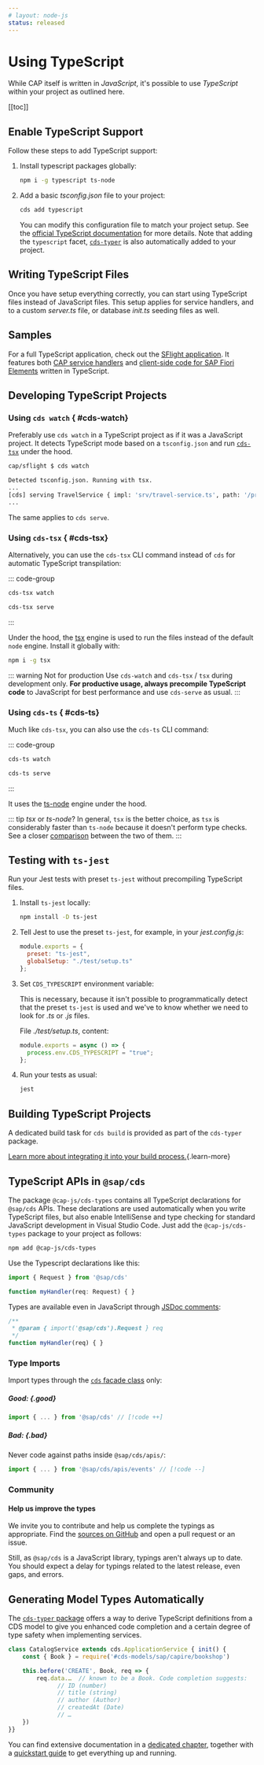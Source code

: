 ```yaml
---
# layout: node-js
status: released
---
```


# Using TypeScript

While CAP itself is written in _JavaScript_, it's possible to use _TypeScript_ within your project as outlined here.

[[toc]]


## Enable TypeScript Support

Follow these steps to add TypeScript support:

1. Install typescript packages globally:

    ```sh
    npm i -g typescript ts-node
    ```

2. Add a basic _tsconfig.json_ file to your project:

    ```sh
    cds add typescript
    ```

    You can modify this configuration file to match your project setup. See the [official TypeScript documentation](https://www.typescriptlang.org/docs/handbook/tsconfig-json.html) for more details.
    Note that adding the `typescript` facet, [`cds-typer`](../tools/cds-typer) is also automatically added to your project.

## Writing TypeScript Files

Once you have setup everything correctly, you can start using TypeScript files instead of JavaScript files. This setup applies for service handlers, and to a custom _server.ts_ file, or database _init.ts_ seeding files as well.

## Samples

For a full TypeScript application, check out the [SFlight application](https://github.com/SAP-samples/cap-sflight).
It features both [CAP service handlers](https://github.com/SAP-samples/cap-sflight/tree/206faf29801ca25b8601d75a23284da07d2ebf4a/srv) and [client-side code for SAP Fiori Elements](https://github.com/SAP-samples/cap-sflight/tree/206faf29801ca25b8601d75a23284da07d2ebf4a/app/travel_processor/webapp/ext/controller) written in TypeScript.


## Developing TypeScript Projects

### Using `cds watch` <Since version="8.6.0" of="@sap/cds-dk" /> { #cds-watch}

Preferably use `cds watch` in a TypeScript project as if it was a JavaScript project.
It detects TypeScript mode based on a `tsconfig.json` and run [`cds-tsx`](#cds-tsx) under the hood.

```sh
cap/sflight $ cds watch

Detected tsconfig.json. Running with tsx.
...
[cds] serving TravelService { impl: 'srv/travel-service.ts', path: '/processor' }
...
```

The same applies to `cds serve`.


### Using `cds-tsx` <Since version="8.2.0" of="@sap/cds-dk" /> { #cds-tsx}

Alternatively, you can use the `cds-tsx` CLI command instead of `cds` for automatic TypeScript transpilation:

::: code-group
```sh [watch]
cds-tsx watch
```

```sh [serve]
cds-tsx serve
```
:::

Under the hood, the [tsx](https://tsx.is/) engine is used to run the files instead of the default `node` engine.
Install it globally with:
```sh
npm i -g tsx
```

::: warning Not for production
Use `cds-watch` and `cds-tsx` / `tsx` during development only. **For productive usage, always precompile TypeScript code** to JavaScript for best performance and use `cds-serve` as usual.
:::

### Using `cds-ts` { #cds-ts}

Much like `cds-tsx`, you can also use the `cds-ts` CLI command:

::: code-group
```sh [watch]
cds-ts watch
```

```sh [serve]
cds-ts serve
```
:::

It uses the [ts-node](https://github.com/TypeStrong/ts-node) engine under the hood.

::: tip _tsx_ or _ts-node_?
In general, `tsx` is the better choice, as `tsx` is considerably faster than `ts-node` because it doesn't perform type checks.
See a closer [comparison](https://tsx.is/faq#how-does-tsx-compare-to-ts-node) between the two of them.
:::

## Testing with `ts-jest`

Run your Jest tests with preset `ts-jest` without precompiling TypeScript files.

1. Install `ts-jest` locally:

    ```sh
    npm install -D ts-jest
    ```

2. Tell Jest to use the preset `ts-jest`, for example, in your _jest.config.js_:

    ```js
    module.exports = {
      preset: "ts-jest",
      globalSetup: "./test/setup.ts"
    };
    ```

3. Set `CDS_TYPESCRIPT` environment variable:

    This is necessary, because it isn't possible to programmatically detect that the preset `ts-jest` is used and we've to
    know whether we need to look for _.ts_ or _.js_ files.

    File _./test/setup.ts_, content:

    ```js
    module.exports = async () => {
      process.env.CDS_TYPESCRIPT = "true";
    };
    ```

4. Run your tests as usual:

    ```sh
    jest
    ```

## Building TypeScript Projects

A dedicated build task for `cds build` is provided as part of the `cds-typer` package.

[Learn more about integrating it into your build process.](../tools/cds-typer#integrate-into-your-build-process){.learn-more}

## TypeScript APIs in `@sap/cds` <Since version="8.0.0" of="@sap/cds" />

The package `@cap-js/cds-types` contains all TypeScript declarations for `@sap/cds` APIs. These declarations are used automatically when you write TypeScript files, but also enable IntelliSense and type checking for standard JavaScript development in Visual Studio Code. Just add the `@cap-js/cds-types` package to your project as follows:

```sh
npm add @cap-js/cds-types
```


Use the Typescript declarations like this:

```ts
import { Request } from '@sap/cds'

function myHandler(req: Request) { }
```

Types are available even in JavaScript through [JSDoc comments](https://jsdoc.app/):

```js
/**
 * @param { import('@sap/cds').Request } req
 */
function myHandler(req) { }
```

### Type Imports

Import types through the [`cds` facade class](../node.js/cds-facade) only:

##### **Good:** {.good}

```ts
import { ... } from '@sap/cds' // [!code ++]
```

##### **Bad:** {.bad}

Never code against paths inside `@sap/cds/apis/`:

```ts
import { ... } from '@sap/cds/apis/events' // [!code --]
```

### Community

#### Help us improve the types

We invite you to contribute and help us complete the typings as appropriate.  Find the [sources on GitHub](https://github.com/cap-js/cds-types) and open a pull request or an issue.

Still, as `@sap/cds` is a JavaScript library, typings aren't always up to date. You should expect a delay for typings related to the latest release, even gaps, and errors.



## Generating Model Types Automatically

The [`cds-typer` package](https://www.npmjs.com/package/@cap-js/cds-typer) offers a way to derive TypeScript definitions from a CDS model to give you enhanced code completion and a certain degree of type safety when implementing services.

```js
class CatalogService extends cds.ApplicationService { init() {
    const { Book } = require('#cds-models/sap/capire/bookshop')

    this.before('CREATE', Book, req => {
        req.data.…  // known to be a Book. Code completion suggests:
              // ID (number)
              // title (string)
              // author (Author)
              // createdAt (Date)
              // …
    })
}}
```

You can find extensive documentation in a [dedicated chapter](../tools/cds-typer), together with a [quickstart guide](../tools/cds-typer#cds-typer-vscode) to get everything up and running.
